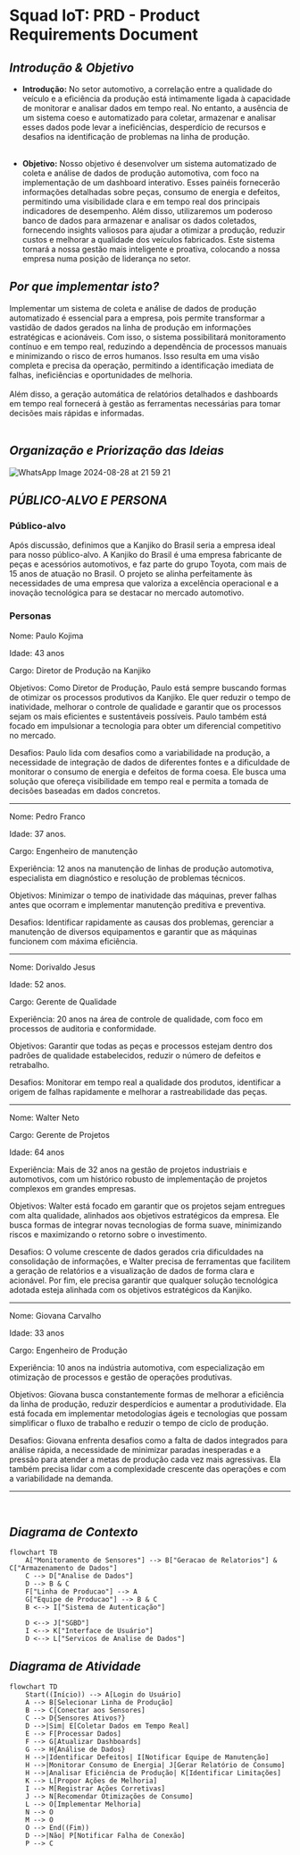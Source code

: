 # **Squad IoT: PRD - Product Requirements Document**

## ***Introdução & Objetivo***
- **Introdução:**
No setor automotivo, a correlação entre a qualidade do veículo e a eficiência da produção está intimamente ligada à capacidade de monitorar e analisar dados em tempo real. No entanto, a ausência de um sistema coeso e automatizado para coletar, armazenar e analisar esses dados pode levar a ineficiências, desperdício de recursos e desafios na identificação de problemas na linha de produção.
<br><br>

- **Objetivo:**
Nosso objetivo é desenvolver um sistema automatizado de coleta e análise de dados de produção automotiva, com foco na implementação de um dashboard interativo. Esses painéis fornecerão informações detalhadas sobre peças, consumo de energia e defeitos, permitindo uma visibilidade clara e em tempo real dos principais indicadores de desempenho. Além disso, utilizaremos um poderoso banco de dados para armazenar e analisar os dados coletados, fornecendo insights valiosos para ajudar a otimizar a produção, reduzir custos e melhorar a qualidade dos veículos fabricados. Este sistema tornará a nossa gestão mais inteligente e proativa, colocando a nossa empresa numa posição de liderança no setor.

## ***Por que implementar isto?***
Implementar um sistema de coleta e análise de dados de produção automatizado é essencial para a empresa, pois permite transformar a vastidão de dados gerados na linha de produção em informações estratégicas e acionáveis. Com isso, o sistema possibilitará monitoramento contínuo e em tempo real, reduzindo a dependência de processos manuais e minimizando o risco de erros humanos. Isso resulta em uma visão completa e precisa da operação, permitindo a identificação imediata de falhas, ineficiências e oportunidades de melhoria.
<br><br>
Além disso, a geração automática de relatórios detalhados e dashboards em tempo real fornecerá à gestão as ferramentas necessárias para tomar decisões mais rápidas e informadas.
<br><br>

## ***Organização e Priorização das Ideias***
![WhatsApp Image 2024-08-28 at 21 59 21](https://github.com/user-attachments/assets/c73cf0fc-293c-48cd-be39-7e1c21a794c0)

## ***PÚBLICO-ALVO E PERSONA***

### **Público-alvo** 

Após discussão, definimos que a Kanjiko do Brasil seria a empresa ideal para nosso público-alvo. A Kanjiko do Brasil é uma empresa fabricante de peças e acessórios automotivos, e faz parte do grupo Toyota, com mais de 15 anos de atuação no Brasil.
O projeto se alinha perfeitamente às necessidades de uma empresa que valoriza a excelência operacional e a inovação tecnológica para se destacar no mercado automotivo.

### Personas 

Nome: Paulo  Kojima

Idade: 	43 anos

Cargo: Diretor de Produção na Kanjiko

Objetivos: Como Diretor de Produção, Paulo está sempre buscando formas de otimizar os processos produtivos da Kanjiko. Ele quer reduzir o tempo de inatividade, melhorar o controle de qualidade e garantir que os processos sejam os mais eficientes e sustentáveis possíveis. Paulo também está focado em impulsionar a tecnologia para obter um diferencial competitivo no mercado. 

Desafios: Paulo lida com desafios como a variabilidade na produção, a necessidade de integração de dados de diferentes fontes e a dificuldade de monitorar o consumo de energia e defeitos de forma coesa. Ele busca uma solução que ofereça visibilidade em tempo real e permita a tomada de decisões baseadas em dados concretos.

-------------------------------------------------------------------------------------------------------------------------

Nome: Pedro Franco

Idade: 37 anos.

Cargo: Engenheiro de manutenção  

Experiência: 12 anos na manutenção de linhas de produção automotiva, especialista em diagnóstico e resolução de problemas técnicos.

Objetivos: Minimizar o tempo de inatividade das máquinas, prever falhas antes que ocorram e implementar manutenção preditiva e preventiva.

Desafios: Identificar rapidamente as causas dos problemas, gerenciar a manutenção de diversos equipamentos e garantir que as máquinas funcionem com máxima eficiência.

-------------------------------------------------------------------------------------------------------------------------

Nome: Dorivaldo Jesus

Idade: 52 anos.

Cargo: Gerente de Qualidade

Experiência: 20 anos na área de controle de qualidade, com foco em processos de auditoria e conformidade.

Objetivos: Garantir que todas as peças e processos estejam dentro dos padrões de qualidade estabelecidos, reduzir o número de defeitos e retrabalho.

Desafios: Monitorar em tempo real a qualidade dos produtos, identificar a origem de falhas rapidamente e melhorar a rastreabilidade das peças.

-------------------------------------------------------------------------------------------------------------------------
Nome: Walter Neto 

Cargo: Gerente de Projetos 

Idade: 64 anos

Experiência: Mais de 32 anos na gestão de projetos industriais e automotivos, com um histórico robusto de implementação de projetos complexos em grandes empresas. 

Objetivos: Walter está focado em garantir que os projetos sejam entregues com alta qualidade, alinhados aos objetivos estratégicos da empresa. Ele busca formas de integrar novas tecnologias de forma suave, minimizando riscos e maximizando o retorno sobre o investimento.

Desafios: O volume crescente de dados gerados cria dificuldades na consolidação de informações, e Walter precisa de ferramentas que facilitem a geração de relatórios e a visualização de dados de forma clara e acionável. Por fim, ele precisa garantir que qualquer solução tecnológica adotada esteja alinhada com os objetivos estratégicos da Kanjiko.

-------------------------------------------------------------------------------------------------------------------------
Nome: Giovana Carvalho

Idade: 33 anos

Cargo: Engenheiro de Produção

Experiência: 10 anos na indústria automotiva, com especialização em otimização de processos e gestão de operações produtivas.

Objetivos: Giovana busca constantemente formas de melhorar a eficiência da linha de produção, reduzir desperdícios e aumentar a produtividade. Ela está focada em implementar metodologias ágeis e tecnologias que possam simplificar o fluxo de trabalho e reduzir o tempo de ciclo de produção.

Desafios: Giovana enfrenta desafios como a falta de dados integrados para análise rápida, a necessidade de minimizar paradas inesperadas e a pressão para atender a metas de produção cada vez mais agressivas. Ela também precisa lidar com a complexidade crescente das operações e com a variabilidade na demanda.

-------------------------------------------------------------------------------------------------------------------------
<br>

## ***Diagrama de Contexto***
```mermaid
flowchart TB
    A["Monitoramento de Sensores"] --> B["Geracao de Relatorios"] & C["Armazenamento de Dados"]
    C --> D["Analise de Dados"]
    D --> B & C
    F["Linha de Producao"] --> A
    G["Equipe de Producao"] --> B & C
    B <--> I["Sistema de Autenticação"]

    D <--> J["SGBD"]
    I <--> K["Interface de Usuário"]
    D <--> L["Servicos de Analise de Dados"]
```
## ***Diagrama de Atividade*** 
```mermaid
flowchart TD
    Start((Início)) --> A[Login do Usuário]
    A --> B[Selecionar Linha de Produção]
    B --> C[Conectar aos Sensores]
    C --> D{Sensores Ativos?}
    D -->|Sim| E[Coletar Dados em Tempo Real]
    E --> F[Processar Dados]
    F --> G[Atualizar Dashboards]
    G --> H{Análise de Dados}
    H -->|Identificar Defeitos| I[Notificar Equipe de Manutenção]
    H -->|Monitorar Consumo de Energia| J[Gerar Relatório de Consumo]
    H -->|Analisar Eficiência de Produção| K[Identificar Limitações]
    K --> L[Propor Ações de Melhoria]
    I --> M[Registrar Ações Corretivas]
    J --> N[Recomendar Otimizações de Consumo]
    L --> O[Implementar Melhoria]
    N --> O
    M --> O
    O --> End((Fim))
    D -->|Não| P[Notificar Falha de Conexão]
    P --> C
```
